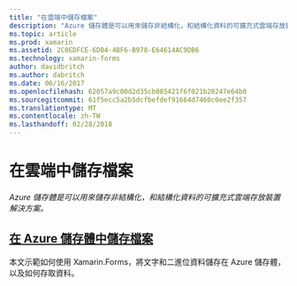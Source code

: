 ```yaml
---
title: "在雲端中儲存檔案"
description: "Azure 儲存體是可以用來儲存非結構化，和結構化資料的可擴充式雲端存放裝置解決方案。"
ms.topic: article
ms.prod: xamarin
ms.assetid: 2C0EDFCE-6DB4-4BF6-B978-E64614AC9DB6
ms.technology: xamarin-forms
author: davidbritch
ms.author: dabritch
ms.date: 06/16/2017
ms.openlocfilehash: 62057a9c00d2d35cb085421f6f021b20247e64b0
ms.sourcegitcommit: 61f5ecc5a2b5dcfbefdef91664d7460c0ee2f357
ms.translationtype: MT
ms.contentlocale: zh-TW
ms.lasthandoff: 02/28/2018
---
```

# <a name="storing-files-in-the-cloud"></a>在雲端中儲存檔案

_Azure 儲存體是可以用來儲存非結構化，和結構化資料的可擴充式雲端存放裝置解決方案。_

## <a name="storing-files-in-azure-storageazure-storagemd"></a>[在 Azure 儲存體中儲存檔案](azure-storage.md)

本文示範如何使用 Xamarin.Forms，將文字和二進位資料儲存在 Azure 儲存體，以及如何存取資料。

